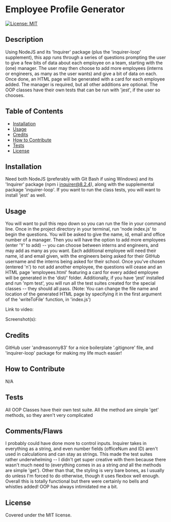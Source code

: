 # Employee Profile Generator
[![License: MIT](https://img.shields.io/badge/License-MIT-yellow.svg)](https://opensource.org/licenses/MIT)

## Description

Using NodeJS and its 'Inquirer' package (plus the 'inquirer-loop' supplement), this app runs through a series of questions prompting the user to give a few bits of data about each employee on a team, starting with the (one) manager. The user may then choose to add more employees (interns or engineers, as many as the user wants) and give a bit of data on each. Once done, an HTML page will be generated with a card for each employee added. The manager is required, but all other additions are optional. The OOP classes have their own tests that can be run with 'jest', if the user so chooses.

## Table of Contents

- [Installation](#installation)
- [Usage](#usage)
- [Credits](#credits)
- [How to Contribute](#how-to-contribute)
- [Tests](#tests)
- [License](#license)

## Installation

Need both NodeJS (preferably with Git Bash if using Windows) and its 'Inquirer' package (npm i inquirer@8.2.4), along with the supplemental package 'inquirer-loop'. If you want to run the class tests, you will want to install 'jest' as well.

## Usage

You will want to pull this repo down so you can run the file in your command line. Once in the project directory in your terminal, run 'node index.js' to begin the questions. You will be asked to give the name, id, email and office number of a manager. Then you will have the option to add more employees (enter 'Y' to add) -- you can choose between interns and engineers, and may add as many as you want. Each additional employee will need their name, id and email given, with the engineers being asked for their GitHub username and the interns being asked for their school. Once you've chosen (entered 'n') to not add another employee, the questions will cease and an HTML page 'employees.html' featuring a card for every added employee will be generated in the 'dist/' folder. Additionally, if you have 'jest' installed and run 'npm test', you will run all the test suites created for the special classes -- they should all pass. (Note: You can change the file name and location of the generated HTML page by specifying it in the first argument of the 'writeToFile' function, in 'index.js')

Link to video: 

Screenshot(s):

## Credits

GitHub user 'andreasonny83' for a nice boilerplate '.gitignore' file, and 'inquirer-loop' package for making my life much easier!

## How to Contribute

N/A

## Tests

All OOP Classes have their own test suite. All the method are simple 'get' methods, so they aren't very complicated

## Comments/Flaws

I probably could have done more to control inputs. Inquirer takes in everything as a string, and even number fields (officeNum and ID) aren't used in calculations and can stay as strings. This made the test suites rather underwhelming -- I didn't get super creative with them because there wasn't much need to (everything comes in as a string _and_ all the methods are simple 'get'). Other than that, the styling is very bare bones, as I usually do unless I'm forced to do otherwise, though it uses flexbox well enough. Overall this is totally functional but there were certainly no bells and whistles added! OOP has always intimidated me a bit.

## License

Covered under the MIT license.